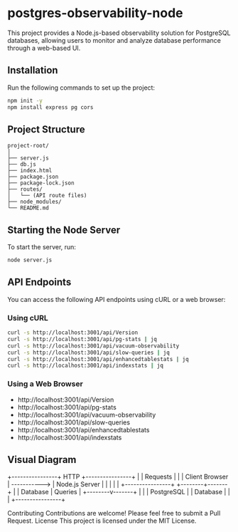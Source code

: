 # postgres-observability-node

This project provides a Node.js-based observability solution for PostgreSQL databases, allowing users to monitor and analyze database performance through a web-based UI.

## Installation

Run the following commands to set up the project:

```bash
npm init -y
npm install express pg cors
```

## Project Structure

```
project-root/
│
├── server.js
├── db.js
├── index.html
├── package.json
├── package-lock.json
├── routes/
│   └── (API route files)
├── node_modules/
└── README.md
```

## Starting the Node Server

To start the server, run:

```bash
node server.js
```

## API Endpoints

You can access the following API endpoints using cURL or a web browser:

### Using cURL

```bash
curl -s http://localhost:3001/api/Version
curl -s http://localhost:3001/api/pg-stats | jq
curl -s http://localhost:3001/api/vacuum-observability
curl -s http://localhost:3001/api/slow-queries | jq
curl -s http://localhost:3001/api/enhancedtablestats | jq
curl -s http://localhost:3001/api/indexstats | jq 
```

### Using a Web Browser

- http://localhost:3001/api/Version
- http://localhost:3001/api/pg-stats
- http://localhost:3001/api/vacuum-observability
- http://localhost:3001/api/slow-queries
- http://localhost:3001/api/enhancedtablestats
- http://localhost:3001/api/indexstats

## Visual Diagram

+----------------+     HTTP     +----------------+
|                |  Requests    |                |
| Client Browser | -----------> | Node.js Server |
|                |              |                |
+----------------+              +--------+-------+
                                         |
                                         | Database
                                         | Queries
                                         |
                                +--------v-------+
                                |                |
                                |   PostgreSQL   |
                                |   Database     |
                                |                |
                                +----------------+


Contributing
Contributions are welcome! Please feel free to submit a Pull Request.
License
This project is licensed under the MIT License.


